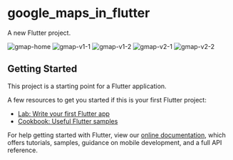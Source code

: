 # google_maps_in_flutter

A new Flutter project.

![gmap-home](https://user-images.githubusercontent.com/75456232/114294903-dc4cee80-9acb-11eb-825e-e2a388158823.PNG)    ![gmap-v1-1](https://user-images.githubusercontent.com/75456232/114294916-ea027400-9acb-11eb-9895-c2c4b6862aa7.PNG)     ![gmap-v1-2](https://user-images.githubusercontent.com/75456232/114294924-f38bdc00-9acb-11eb-9d11-d862b881044f.PNG)    ![gmap-v2-1](https://user-images.githubusercontent.com/75456232/114294931-00103480-9acc-11eb-9f4d-c4f4a31b2022.PNG)    ![gmap-v2-2](https://user-images.githubusercontent.com/75456232/114294934-069eac00-9acc-11eb-9850-f28ef53df1a1.PNG)




## Getting Started

This project is a starting point for a Flutter application.

A few resources to get you started if this is your first Flutter project:

- [Lab: Write your first Flutter app](https://flutter.dev/docs/get-started/codelab)
- [Cookbook: Useful Flutter samples](https://flutter.dev/docs/cookbook)

For help getting started with Flutter, view our
[online documentation](https://flutter.dev/docs), which offers tutorials,
samples, guidance on mobile development, and a full API reference.
